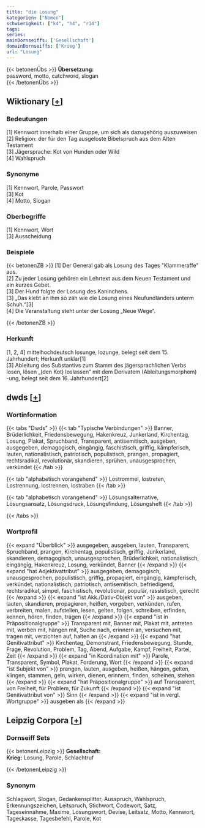 ```yaml
---
title: "die Losung"
kategorien: ["Nomen"]
schwierigkeit: ["k4", "h4", "r14"]
tags:
series:
mainDornseiffs: ['Gesellschaft']
domainDornseiffs: ['Krieg']
url: "Losung"
---
```


{{< betonenÜbs >}}
**Übersetzung:**  
password, motto, catchword, slogan  
{{< /betonenÜbs >}}

## Wiktionary [[+](https://de.wiktionary.org/wiki/Losung)]

### Bedeutungen
[1] Kennwort innerhalb einer Gruppe, um sich als dazugehörig auszuweisen  
[2] Religion: der für den Tag ausgeloste Bibelspruch aus dem Alten Testament  
[3] Jägersprache: Kot von Hunden oder Wild  
[4] Wahlspruch  

### Synonyme
[1] Kennwort, Parole, Passwort  
[3] Kot  
[4] Motto, Slogan  

### Oberbegriffe
[1] Kennwort, Wort  
[3] Ausscheidung  

### Beispiele
{{< betonenZB >}}
[1] Der General gab als Losung des Tages "Klammeraffe" aus.  
[2] Zu jeder Losung gehören ein Lehrtext aus dem Neuen Testament und ein kurzes Gebet.  
[3] Der Hund folgte der Losung des Kaninchens.  
[3] „Das klebt an ihm so zäh wie die Losung eines Neufundländers unterm Schuh.“[3]  
[4] Die Veranstaltung steht unter der Losung „Neue Wege“.  

{{< /betonenZB >}}
### Herkunft
[1, 2, 4] mittelhochdeutsch losunge, lozunge, belegt seit dem 15. Jahrhundert; Herkunft unklar[1]  
[3] Ableitung des Substantivs zum Stamm des jägersprachlichen Verbs losen, lösen „(den Kot) loslassen“ mit dem Derivatem (Ableitungsmorphem) -ung, belegt seit dem 16. Jahrhundert[2]  



## dwds [[+](https://www.dwds.de/wb/Losung)]

### Wortinformation
{{< tabs "Dwds" >}}
{{< tab "Typische Verbindungen" >}}
Banner, Brüderlichkeit, Friedensbewegung, Hakenkreuz, Junkerland, Kirchentag, Losung, Plakat, Spruchband, Transparent, antisemitisch, ausgeben, ausgegeben, demagogisch, eingängig, faschistisch, griffig, kämpferisch, lauten, nationalistisch, patriotisch, populistisch, prangen, propagiert, rechtsradikal, revolutionär, skandieren, sprühen, unausgesprochen, verkündet
{{< /tab >}}

{{< tab "alphabetisch vorangehend" >}}
Lostrommel, lostreten, Lostrennung, lostrennen, lostraben
{{< /tab >}}

{{< tab "alphabetisch vorangehend" >}}
Lösungsalternative, Lösungsansatz, Lösungsdruck, Lösungsfindung, Lösungsheft
{{< /tab >}}

{{< /tabs >}}

### Wortprofil
{{< expand "Überblick" >}} ausgegeben, ausgeben, lauten, Transparent, Spruchband, prangen, Kirchentag, populistisch, griffig, Junkerland, skandieren, demagogisch, unausgesprochen, Brüderlichkeit, nationalistisch, eingängig, Hakenkreuz, Losung, verkündet, Banner {{< /expand >}}
{{< expand "hat Adjektivattribut" >}} ausgegeben, demagogisch, unausgesprochen, populistisch, griffig, propagiert, eingängig, kämpferisch, verkündet, nationalistisch, patriotisch, antisemitisch, befriedigend, rechtsradikal, simpel, faschistisch, revolutionär, populär, rassistisch, gerecht {{< /expand >}}
{{< expand "ist Akk./Dativ-Objekt von" >}} ausgeben, lauten, skandieren, propagieren, heißen, vorgeben, verkünden, rufen, verbreiten, malen, aufstellen, lesen, gelten, folgen, schreiben, erfinden, kennen, hören, finden, tragen {{< /expand >}}
{{< expand "ist in Präpositionalgruppe" >}} Transparent mit, Banner mit, Plakat mit, antreten mit, werben mit, hängen mit, Suche nach, erinnern an, versuchen mit, tragen mit, verzichten auf, halten an {{< /expand >}}
{{< expand "hat Genitivattribut" >}} Kirchentag, Demonstrant, Friedensbewegung, Stunde, Frage, Revolution, Problem, Tag, Abend, Aufgabe, Kampf, Freiheit, Partei, Zeit {{< /expand >}}
{{< expand "in Koordination mit" >}} Parole, Transparent, Symbol, Plakat, Forderung, Wort {{< /expand >}}
{{< expand "ist Subjekt von" >}} prangen, lauten, ausgeben, heißen, hängen, gelten, klingen, stammen, geln, wirken, dienen, erinnern, finden, scheinen, stehen {{< /expand >}}
{{< expand "hat Präpositionalgruppe" >}} auf Transparent, von Freiheit, für Problem, für Zukunft {{< /expand >}}
{{< expand "ist Genitivattribut von" >}} Sinn {{< /expand >}}
{{< expand "ist in vergl. Wortgruppe" >}} ausgeben als {{< /expand >}}

## Leipzig Corpora [[+](https://corpora.uni-leipzig.de/en/res?word=Losung&corpusId=deu_newscrawl-public_2018)]

### Dornseiff Sets
{{< betonenLeipzig >}}
**Gesellschaft:**  
**Krieg:** Losung, Parole, Schlachtruf  

{{< /betonenLeipzig >}}

### Synonym
Schlagwort, Slogan, Gedankensplitter, Ausspruch, Wahlspruch, Erkennungszeichen, Leitspruch, Stichwort, Codewort, Satz, Tageseinnahme, Maxime, Losungswort, Devise, Leitsatz, Motto, Kennwort, Tageskasse, Tagesbefehl, Parole, Kot

